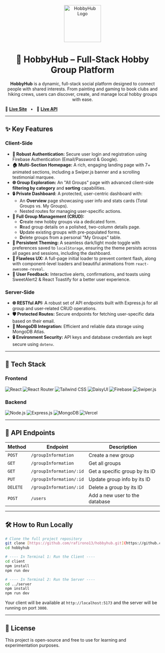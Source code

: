 <div align="center">
  <img src="https://i.ibb.co/L5T1fK8/logo-placeholder.png" alt="HobbyHub Logo" width="120px" />
  <h1>🎨 HobbyHub – Full-Stack Hobby Group Platform</h1>
  <p>
    <strong>HobbyHub</strong> is a dynamic, full-stack social platform designed to connect people with shared interests. From painting and gaming to book clubs and hiking crews, users can discover, create, and manage local hobby groups with ease.
  </p>
</div>

🔗 [**Live Site**](https://hobby-hub-1549a.web.app/)
&nbsp;&nbsp;•&nbsp;&nbsp;
🔗 [**Live API**](https://hobby-hub-server-lemon.vercel.app/)

---

## ✨ Key Features

### Client-Side

- **🔐 Robust Authentication:** Secure user login and registration using Firebase Authentication (Email/Password & Google).
- **🏠 Multi-Section Homepage:** A rich, engaging landing page with 7+ animated sections, including a Swiper.js banner and a scrolling testimonial marquee.
- **🌐 Group Exploration:** An "All Groups" page with advanced client-side **filtering by category** and **sorting** capabilities.
- **🔒 Private Dashboard:** A protected, user-centric dashboard with:
  - An **Overview** page showcasing user info and stats cards (Total Groups vs. My Groups).
  - Nested routes for managing user-specific actions.
- **👥 Full Group Management (CRUD):**
  - **C**reate new hobby groups via a dedicated form.
  - **R**ead group details on a polished, two-column details page.
  - **U**pdate existing groups with pre-populated forms.
  - **D**elete groups from a personal "My Groups" table.
- **🎨 Persistent Theming:** A seamless dark/light mode toggle with preferences saved to `localStorage`, ensuring the theme persists across all pages and sessions, including the dashboard.
- **🚀 Flawless UX:** A full-page initial loader to prevent content flash, along with component-level loaders and beautiful animations from `react-awesome-reveal`.
- **🔔 User Feedback:** Interactive alerts, confirmations, and toasts using SweetAlert2 & React Toastify for a better user experience.

### Server-Side

- **🌐 RESTful API:** A robust set of API endpoints built with Express.js for all group and user-related CRUD operations.
- **🛡️ Protected Routes:** Secure endpoints for fetching user-specific data based on their email.
- **📀 MongoDB Integration:** Efficient and reliable data storage using MongoDB Atlas.
- **🔒 Environment Security:** API keys and database credentials are kept secure using `dotenv`.

---

## 🚀 Tech Stack

### Frontend

<p>
  <img src="https://img.shields.io/badge/react-%2320232a.svg?style=for-the-badge&logo=react&logoColor=%2361DAFB" alt="React" />
  <img src="https://img.shields.io/badge/react_router-%23CA4245.svg?style=for-the-badge&logo=react-router&logoColor=white" alt="React Router" />
  <img src="https://img.shields.io/badge/tailwindcss-%2338B2AC.svg?style=for-the-badge&logo=tailwind-css&logoColor=white" alt="Tailwind CSS" />
  <img src="https://img.shields.io/badge/daisyui-5A0EF8?style=for-the-badge&logo=daisyui&logoColor=white" alt="DaisyUI" />
  <img src="https://img.shields.io/badge/firebase-%23039BE5.svg?style=for-the-badge&logo=firebase" alt="Firebase" />
  <img src="https://img.shields.io/badge/swiper-%236332F6.svg?style=for-the-badge&logo=swiper&logoColor=white" alt="Swiper.js" />
</p>

### Backend

<p>
  <img src="https://img.shields.io/badge/node.js-6DA55F?style=for-the-badge&logo=node.js&logoColor=white" alt="Node.js" />
  <img src="https://img.shields.io/badge/express.js-%23404d59.svg?style=for-the-badge&logo=express&logoColor=%2361DAFB" alt="Express.js" />
  <img src="https://img.shields.io/badge/mongodb-%234EA94B.svg?style=for-the-badge&logo=mongodb&logoColor=white" alt="MongoDB" />
  <img src="https://img.shields.io/badge/vercel-%23000000.svg?style=for-the-badge&logo=vercel&logoColor=white" alt="Vercel" />
</p>

---

## 🚧 API Endpoints

| Method   | Endpoint                | Description                    |
| -------- | ----------------------- | ------------------------------ |
| `POST`   | `/groupInformation`     | Create a new group             |
| `GET`    | `/groupInformation`     | Get all groups                 |
| `GET`    | `/groupInformation/:id` | Get a specific group by its ID |
| `PUT`    | `/groupInformation/:id` | Update group info by its ID    |
| `DELETE` | `/groupInformation/:id` | Delete a group by its ID       |
| `POST`   | `/users`                | Add a new user to the database |

---

## 🛠️ How to Run Locally

```bash
# Clone the full project repository
git clone [https://github.com/rafirono13/hobbyhub.git](https://github.com/rafirono13/hobbyhub.git)
cd hobbyhub

# ---- In Terminal 1: Run the Client ----
cd client
npm install
npm run dev

# ---- In Terminal 2: Run the Server ----
cd ../server
npm install
npm run dev
```

Your client will be available at `http://localhost:5173` and the server will be running on port `3000`.

---

## 📅 License

This project is open-source and free to use for learning and experimentation purposes.
